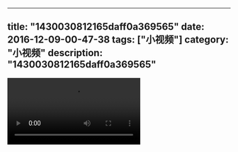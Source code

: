 
---
title: "1430030812165daff0a369565"
date: 2016-12-09-00-47-38
tags: ["小视频"]
category: "小视频"
description: "1430030812165daff0a369565"
---
<video src="http://ohtsqip0g.bkt.clouddn.com/1430030812165daff0a369565.mp4" controls="controls"></video>
